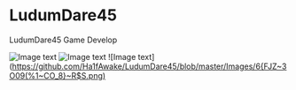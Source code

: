 # LudumDare45
LudumDare45 Game Develop

![Image text](https://github.com/Ha1fAwake/LudumDare45/blob/master/Images/AXE(TN7D76{T)X6K7Y24]PW.png)
![Image text](https://github.com/Ha1fAwake/LudumDare45/blob/master/Images/7OOGA_0C8Y8@}0R9_@{BL2C.png)
![Image text](https://github.com/Ha1fAwake/LudumDare45/blob/master/Images/6{FJZ~3O09(%1~CO_8}~R$S.png)
